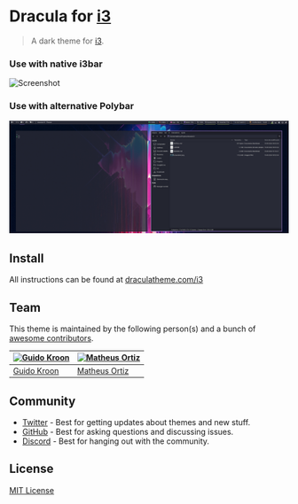 # Dracula for [i3](https://i3wm.org/)

> A dark theme for [i3](https://i3wm.org/).

### Use with native i3bar
![Screenshot](./screenshot.png)

### Use with alternative Polybar
![Screenshot](./screenshot02.png)


## Install

All instructions can be found at [draculatheme.com/i3](https://draculatheme.com/i3)

## Team

This theme is maintained by the following person(s) and a bunch of [awesome contributors](https://github.com/dracula/i3/graphs/contributors).


| [![Guido Kroon](https://avatars0.githubusercontent.com/u/8877690?v=3&s=70)](https://github.com/gkroon) | [![Matheus Ortiz](https://github.com/matheusortiz.png?size=70)](https://github.com/matheusortiz) |
| --- | --- |
| [Guido Kroon](https://github.com/gkroon) | [Matheus Ortiz](https://github.com/matheusortiz) |

## Community

- [Twitter](https://twitter.com/draculatheme) - Best for getting updates about themes and new stuff.
- [GitHub](https://github.com/dracula/dracula-theme/discussions) - Best for asking questions and discussing issues.
- [Discord](https://draculatheme.com/discord-invite) - Best for hanging out with the community.

## License

[MIT License](./LICENSE)

